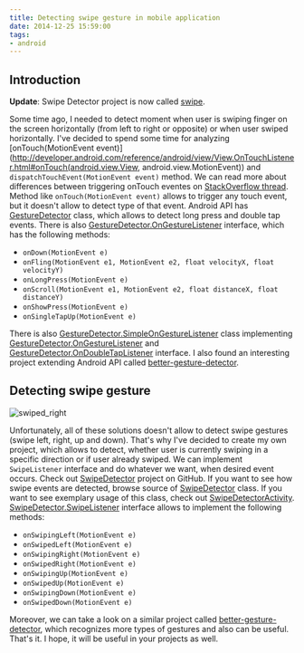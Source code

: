 ```yaml
---
title: Detecting swipe gesture in mobile application
date: 2014-12-25 15:59:00
tags:
- android
---
```


Introduction
------------

**Update**: Swipe Detector project is now called [swipe](https://github.com/pwittchen/swipe). 

Some time ago, I needed to detect moment when user is swiping finger on the screen horizontally (from left to right or opposite) or when user swiped horizontally. I've decided to spend some time for analyzing [onTouch(MotionEvent event)](http://developer.android.com/reference/android/view/View.OnTouchListener.html#onTouch(android.view.View, android.view.MotionEvent)) and `dispatchTouchEvent(MotionEvent event)` method. We can read more about differences between triggering onTouch eventes on [StackOverflow thread](http://stackoverflow.com/questions/9586032/android-difference-between-onintercepttouchevent-and-dispatchtouchevent). Method like `onTouch(MotionEvent event)` allows to trigger any touch event, but it doesn't allow to detect type of that event. Android API has [GestureDetector](http://developer.android.com/reference/android/view/GestureDetector.html) class, which allows to detect long press and double tap events. There is also [GestureDetector.OnGestureListener](http://developer.android.com/reference/android/view/GestureDetector.OnGestureListener.html) interface, which has the following methods:

*   `onDown(MotionEvent e)`
*   `onFling(MotionEvent e1, MotionEvent e2, float velocityX, float velocityY)`
*   `onLongPress(MotionEvent e)`
*   `onScroll(MotionEvent e1, MotionEvent e2, float distanceX, float distanceY)`
*   `onShowPress(MotionEvent e)`
*   `onSingleTapUp(MotionEvent e)`

There is also [GestureDetector.SimpleOnGestureListener](http://developer.android.com/reference/android/view/GestureDetector.SimpleOnGestureListener.html) class implementing [GestureDetector.OnGestureListener](http://developer.android.com/reference/android/view/GestureDetector.OnGestureListener.html) and [GestureDetector.OnDoubleTapListener](http://developer.android.com/reference/android/view/GestureDetector.OnDoubleTapListener.html) interface. I also found an interesting project extending Android API called [better-gesture-detector](https://github.com/Polidea/better-gesture-detector).

Detecting swipe gesture
-----------------------

![swiped_right](/posts/2014/detecting-swipe-gesture-in-mobile-application/swipe.png)

Unfortunately, all of these solutions doesn't allow to detect swipe gestures (swipe left, right, up and down). That's why I've decided to create my own project, which allows to detect, whether user is currently swiping in a specific direction or if user already swiped. We can implement `SwipeListener` interface and do whatever we want, when desired event occurs. Check out [SwipeDetector](https://github.com/pwittchen/SwipeDetector) project on GitHub. If you want to see how swipe events are detected, browse source of [SwipeDetector](https://github.com/pwittchen/SwipeDetector/blob/master/app/src/main/java/pwittchen/com/swipedetector/SwipeDetector.java) class. If you want to see exemplary usage of this class, check out [SwipeDetectorActivity](https://github.com/pwittchen/SwipeDetector/blob/master/app/src/main/java/pwittchen/com/swipedetector/SwipeDetectorActivity.java). [SwipeDetector.SwipeListener](https://github.com/pwittchen/SwipeDetector/blob/master/app/src/main/java/pwittchen/com/swipedetector/SwipeDetector.java) interface allows to implement the following methods:

*   `onSwipingLeft(MotionEvent e)`
*   `onSwipedLeft(MotionEvent e)`
*   `onSwipingRight(MotionEvent e)`
*   `onSwipedRight(MotionEvent e)`
*   `onSwipingUp(MotionEvent e)`
*   `onSwipedUp(MotionEvent e)`
*   `onSwipingDown(MotionEvent e)`
*   `onSwipedDown(MotionEvent e)`

Moreover, we can take a look on a similar project called [better-gesture-detector](https://github.com/Polidea/better-gesture-detector), which recognizes more types of gestures and also can be useful. That's it. I hope, it will be useful in your projects as well.
